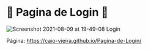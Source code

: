 #  👤 Pagina de Login 👤

![Screenshot 2021-08-09 at 19-49-08 Login](https://user-images.githubusercontent.com/62302606/130157340-3228e366-02f9-4165-b480-0c7f96037e1e.png)


Página: https://caio-vieira.github.io/Pagina-de-Login/
